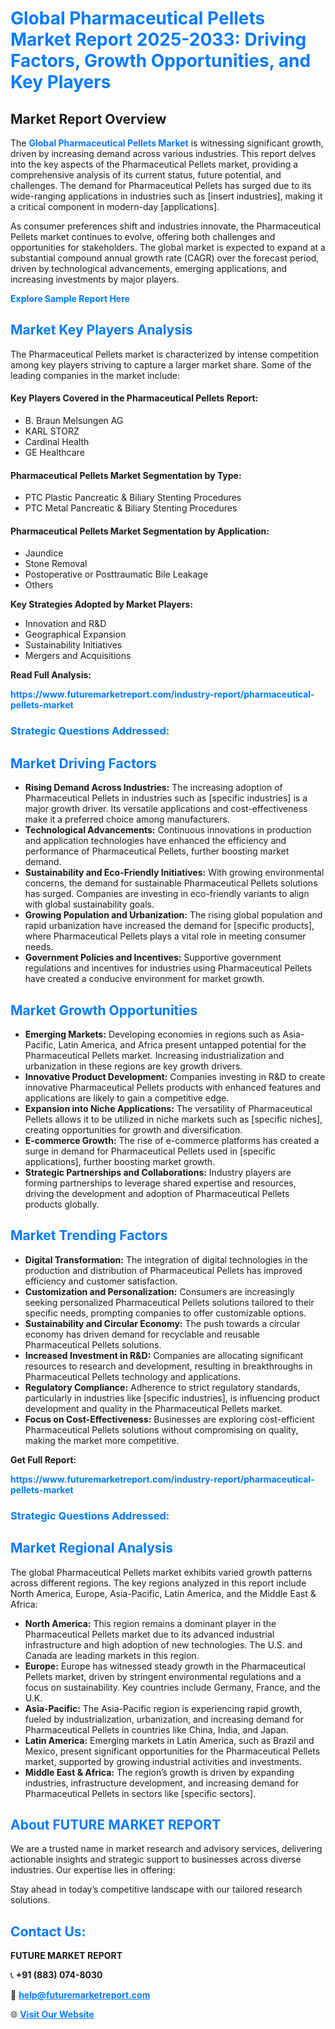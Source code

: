 <h1 style="color: #007BFF;">Global Pharmaceutical Pellets Market Report 2025-2033: Driving Factors, Growth Opportunities, and Key Players</h1>

<section id="overview">
<h2>Market Report Overview</h2>
<p>The <a href="https://www.futuremarketreport.com/industry-report/pharmaceutical-pellets-market" style="color: #007BFF; text-decoration: none;"><strong>Global Pharmaceutical Pellets Market</strong></a> is witnessing significant growth, driven by increasing demand across various industries. This report delves into the key aspects of the Pharmaceutical Pellets market, providing a comprehensive analysis of its current status, future potential, and challenges. The demand for Pharmaceutical Pellets has surged due to its wide-ranging applications in industries such as [insert industries], making it a critical component in modern-day [applications].</p>
<p>As consumer preferences shift and industries innovate, the Pharmaceutical Pellets market continues to evolve, offering both challenges and opportunities for stakeholders. The global market is expected to expand at a substantial compound annual growth rate (CAGR) over the forecast period, driven by technological advancements, emerging applications, and increasing investments by major players.</p>
</section>

<section id="overview">
<p><a href="https://www.futuremarketreport.com/request-sample/reportId=36952" style="color: #007BFF; text-decoration: none;"><strong>Explore Sample Report Here</strong></a></p>
</section>

<section id="key-players">
<h2 style="color: #007BFF;">Market Key Players Analysis</h2>
<p>The Pharmaceutical Pellets market is characterized by intense competition among key players striving to capture a larger market share. Some of the leading companies in the market include:</p>
<h4>Key Players Covered in the Pharmaceutical Pellets Report:</h4>
<ul><li>B. Braun Melsungen AG</li><li>KARL STORZ</li><li>Cardinal Health</li><li>GE Healthcare</li></ul>
<h4>Pharmaceutical Pellets Market Segmentation by Type:</h4>
<ul><li>PTC Plastic Pancreatic &amp; Biliary Stenting Procedures</li><li>PTC Metal Pancreatic &amp; Biliary Stenting Procedures</li></ul>

<h4>Pharmaceutical Pellets Market Segmentation by Application:</h4>
<ul><li>Jaundice</li><li>Stone Removal</li><li>Postoperative or Posttraumatic Bile Leakage</li><li>Others</li></ul>
<p><strong>Key Strategies Adopted by Market Players:</strong></p>
<ul>
<li>Innovation and R&D</li>
<li>Geographical Expansion</li>
<li>Sustainability Initiatives</li>
<li>Mergers and Acquisitions</li>
</ul>
</section>

<section>
<p><strong>Read Full Analysis: </strong></p><a href="https://www.futuremarketreport.com/industry-report/pharmaceutical-pellets-market" style="color: #007BFF; text-decoration: none;"><strong>https://www.futuremarketreport.com/industry-report/pharmaceutical-pellets-market</strong></a>
<h3 style="color: #007BFF;">Strategic Questions Addressed:</h3>
</section>

<section id="driving-factors">
<h2 style="color: #007BFF;">Market Driving Factors</h2>
<ul>
<li><strong>Rising Demand Across Industries:</strong> The increasing adoption of Pharmaceutical Pellets in industries such as [specific industries] is a major growth driver. Its versatile applications and cost-effectiveness make it a preferred choice among manufacturers.</li>
<li><strong>Technological Advancements:</strong> Continuous innovations in production and application technologies have enhanced the efficiency and performance of Pharmaceutical Pellets, further boosting market demand.</li>
<li><strong>Sustainability and Eco-Friendly Initiatives:</strong> With growing environmental concerns, the demand for sustainable Pharmaceutical Pellets solutions has surged. Companies are investing in eco-friendly variants to align with global sustainability goals.</li>
<li><strong>Growing Population and Urbanization:</strong> The rising global population and rapid urbanization have increased the demand for [specific products], where Pharmaceutical Pellets plays a vital role in meeting consumer needs.</li>
<li><strong>Government Policies and Incentives:</strong> Supportive government regulations and incentives for industries using Pharmaceutical Pellets have created a conducive environment for market growth.</li>
</ul>
</section>

<section id="growth-opportunities">
<h2 style="color: #007BFF;">Market Growth Opportunities</h2>
<ul>
<li><strong>Emerging Markets:</strong> Developing economies in regions such as Asia-Pacific, Latin America, and Africa present untapped potential for the Pharmaceutical Pellets market. Increasing industrialization and urbanization in these regions are key growth drivers.</li>
<li><strong>Innovative Product Development:</strong> Companies investing in R&D to create innovative Pharmaceutical Pellets products with enhanced features and applications are likely to gain a competitive edge.</li>
<li><strong>Expansion into Niche Applications:</strong> The versatility of Pharmaceutical Pellets allows it to be utilized in niche markets such as [specific niches], creating opportunities for growth and diversification.</li>
<li><strong>E-commerce Growth:</strong> The rise of e-commerce platforms has created a surge in demand for Pharmaceutical Pellets used in [specific applications], further boosting market growth.</li>
<li><strong>Strategic Partnerships and Collaborations:</strong> Industry players are forming partnerships to leverage shared expertise and resources, driving the development and adoption of Pharmaceutical Pellets products globally.</li>
</ul>
</section>

<section id="trending-factors">
<h2 style="color: #007BFF;">Market Trending Factors</h2>
<ul>
<li><strong>Digital Transformation:</strong> The integration of digital technologies in the production and distribution of Pharmaceutical Pellets has improved efficiency and customer satisfaction.</li>
<li><strong>Customization and Personalization:</strong> Consumers are increasingly seeking personalized Pharmaceutical Pellets solutions tailored to their specific needs, prompting companies to offer customizable options.</li>
<li><strong>Sustainability and Circular Economy:</strong> The push towards a circular economy has driven demand for recyclable and reusable Pharmaceutical Pellets solutions.</li>
<li><strong>Increased Investment in R&D:</strong> Companies are allocating significant resources to research and development, resulting in breakthroughs in Pharmaceutical Pellets technology and applications.</li>
<li><strong>Regulatory Compliance:</strong> Adherence to strict regulatory standards, particularly in industries like [specific industries], is influencing product development and quality in the Pharmaceutical Pellets market.</li>
<li><strong>Focus on Cost-Effectiveness:</strong> Businesses are exploring cost-efficient Pharmaceutical Pellets solutions without compromising on quality, making the market more competitive.</li>
</ul>
</section>

<section>
<p><strong>Get Full Report: </strong></p><a href="https://www.futuremarketreport.com/industry-report/pharmaceutical-pellets-market" style="color: #007BFF; text-decoration: none;"><strong>https://www.futuremarketreport.com/industry-report/pharmaceutical-pellets-market</strong></a>
<h3 style="color: #007BFF;">Strategic Questions Addressed:</h3>
</section>


<section id="regional-analysis">
<h2 style="color: #007BFF;">Market Regional Analysis</h2>
<p>The global Pharmaceutical Pellets market exhibits varied growth patterns across different regions. The key regions analyzed in this report include North America, Europe, Asia-Pacific, Latin America, and the Middle East & Africa:</p>
<ul>
<li><strong>North America:</strong> This region remains a dominant player in the Pharmaceutical Pellets market due to its advanced industrial infrastructure and high adoption of new technologies. The U.S. and Canada are leading markets in this region.</li>
<li><strong>Europe:</strong> Europe has witnessed steady growth in the Pharmaceutical Pellets market, driven by stringent environmental regulations and a focus on sustainability. Key countries include Germany, France, and the U.K.</li>
<li><strong>Asia-Pacific:</strong> The Asia-Pacific region is experiencing rapid growth, fueled by industrialization, urbanization, and increasing demand for Pharmaceutical Pellets in countries like China, India, and Japan.</li>
<li><strong>Latin America:</strong> Emerging markets in Latin America, such as Brazil and Mexico, present significant opportunities for the Pharmaceutical Pellets market, supported by growing industrial activities and investments.</li>
<li><strong>Middle East & Africa:</strong> The region’s growth is driven by expanding industries, infrastructure development, and increasing demand for Pharmaceutical Pellets in sectors like [specific sectors].</li>
</ul>
</section>

<footer>
<h2 style="color: #007BFF;">About FUTURE MARKET REPORT</h2>
<p>We are a trusted name in market research and advisory services, delivering actionable insights and strategic support to businesses across diverse industries. Our expertise lies in offering:</p>

<p>Stay ahead in today’s competitive landscape with our tailored research solutions.</p>

<h2 style="color: #007BFF;">Contact Us:</h2>
<p><strong>FUTURE MARKET REPORT</strong></p>
<p>📞 <strong>+91 (883) 074-8030</strong></p>
<p>📧 <strong><a href="mailto:help@futuremarketreport.com" style="color: #007BFF;">help@futuremarketreport.com</a></strong></p>
<p>🌐 <strong><a href="https://www.futuremarketreport.com/" style="color: #007BFF;">Visit Our Website</a></strong></p>
</footer>